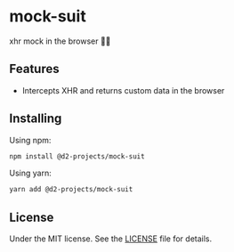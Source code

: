 # mock-suit

xhr mock in the browser 🕴🏻

## Features

- Intercepts XHR and returns custom data in the browser

## Installing

Using npm:

``` bash
npm install @d2-projects/mock-suit
```

Using yarn:

``` bash
yarn add @d2-projects/mock-suit
```

## License

Under the MIT license. See the [LICENSE](./LICENSE) file for details.
